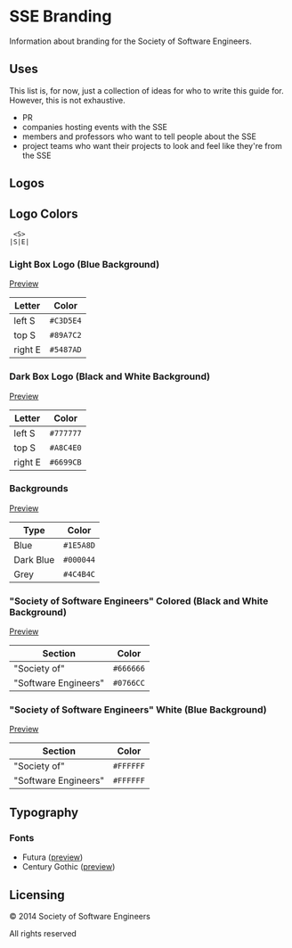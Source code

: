 SSE Branding
============

Information about branding for the Society of Software Engineers.

Uses
----
This list is, for now, just a collection of ideas for who to write this guide for. However, this is not exhaustive.

- PR
- companies hosting events with the SSE
- members and professors who want to tell people about the SSE
- project teams who want their projects to look and feel like they're from the SSE

Logos
-----

Logo Colors
-----------
     <S>
    |S|E|

### Light Box Logo (Blue Background)
[Preview](http://colorpeek.com/#c3d5e4,89a7c2,5487ad)

Letter | Color
--- | ---
left S | `#C3D5E4`
top S | `#89A7C2`
right E | `#5487AD`

### Dark Box Logo (Black and White Background)
[Preview](http://colorpeek.com/#777777,a8c4e0,6699cb)

Letter | Color
--- | ---
left S | `#777777`
top S | `#A8C4E0`
right E | `#6699CB`

### Backgrounds
[Preview](http://colorpeek.com/#1e5a8d,000044,4c4b4c)

Type | Color
--- | ---
Blue | `#1E5A8D`
Dark Blue | `#000044`
Grey | `#4C4B4C`

### "Society of Software Engineers" Colored (Black and White Background)
[Preview](http://colorpeek.com/#666666,0766cc)

Section | Color
--- | ---
"Society of" | `#666666`
"Software Engineers" | `#0766CC`

### "Society of Software Engineers" White (Blue Background)
[Preview](http://colorpeek.com/#ffffff,ffffff)

Section | Color
--- | ---
"Society of" | `#FFFFFF`
"Software Engineers" | `#FFFFFF`

Typography
----------

### Fonts
- Futura ([preview](http://commons.wikimedia.org/wiki/File:Futura_Specimen.svg#mediaviewer/File:Futura_Specimen.svg))
- Century Gothic ([preview](http://en.wikipedia.org/wiki/Century_Gothic#mediaviewer/File:CenturyGothicSpecimen.svg))

Licensing
---------
&copy; 2014 Society of Software Engineers

All rights reserved
